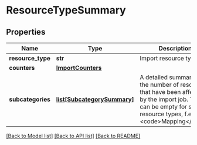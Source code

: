 # ResourceTypeSummary

## Properties
Name | Type | Description | Notes
------------ | ------------- | ------------- | -------------
**resource_type** | **str** | Import resource type. | [optional] 
**counters** | [**ImportCounters**](ImportCounters.md) |  | [optional] 
**subcategories** | [**list[SubcategorySummary]**](SubcategorySummary.md) | A detailed summary of the number of resources that have been affected by the import job. This can be empty for some resource types, f.e. &lt;code&gt;Mapping&lt;/code&gt;. | [optional] 

[[Back to Model list]](../README.md#documentation-for-models) [[Back to API list]](../README.md#documentation-for-api-endpoints) [[Back to README]](../README.md)

